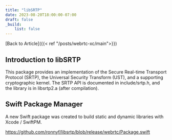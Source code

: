 ```yaml
---
title: "libSRTP"
date: 2023-08-20T18:00:00-07:00
draft: false
_build:
    list: false
---
```


[Back to Article]({{< ref "/posts/webrtc-xc/main">}})

## Introduction to libSRTP

This package provides an implementation of the Secure Real-time
Transport Protocol (SRTP), the Universal Security Transform (UST), and
a supporting cryptographic kernel. The SRTP API is documented in include/srtp.h,
and the library is in libsrtp2.a (after compilation).

## Swift Package Manager

A new Swift package was created to build static and dynamic libraries with Xcode / SwiftPM.

https://github.com/ronnyf/libsrtp/blob/release/webrtc/Package.swift

